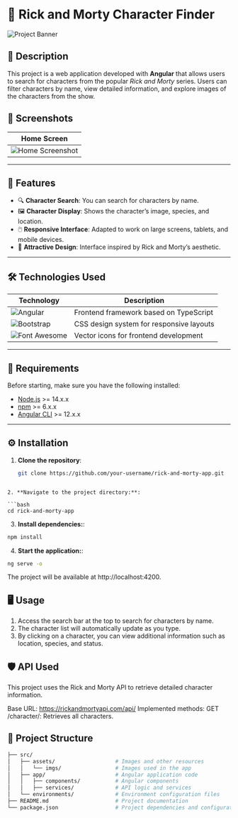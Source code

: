 # 🧪 Rick and Morty Character Finder

![Project Banner](./assets/imgs/rick.png)

## 🚀 Description

This project is a web application developed with **Angular** that allows users to search for characters from the popular *Rick and Morty* series. Users can filter characters by name, view detailed information, and explore images of the characters from the show.

## 📸 Screenshots

| Home Screen                                         |
| --------------------------------------------------- |
| ![Home Screenshot](./assets/imgs/screenshot.png)      |

---

## 🎨 Features

- 🔍 **Character Search**: You can search for characters by name.
- 🖼️ **Character Display**: Shows the character’s image, species, and location.
- 🖱️ **Responsive Interface**: Adapted to work on large screens, tablets, and mobile devices.
- 🌈 **Attractive Design**: Interface inspired by Rick and Morty’s aesthetic.

---

## 🛠️ Technologies Used

| Technology | Description                                  |
| ---------- | -------------------------------------------- |
| ![Angular](https://img.shields.io/badge/-Angular-DD0031?logo=angular&logoColor=white&style=for-the-badge) | Frontend framework based on TypeScript |
| ![Bootstrap](https://img.shields.io/badge/-Bootstrap-7952B3?logo=bootstrap&logoColor=white&style=for-the-badge) | CSS design system for responsive layouts |
| ![Font Awesome](https://img.shields.io/badge/-Font%20Awesome-339AF0?logo=font-awesome&logoColor=white&style=for-the-badge) | Vector icons for frontend development |

---

## 📝 Requirements

Before starting, make sure you have the following installed:

- [Node.js](https://nodejs.org/) >= 14.x.x
- [npm](https://www.npmjs.com/) >= 6.x.x
- [Angular CLI](https://angular.io/cli) >= 12.x.x

---

## ⚙️ Installation

1. **Clone the repository**:

   ```bash
   git clone https://github.com/your-username/rick-and-morty-app.git
  ```

2. **Navigate to the project directory:**:

  ```bash
  cd rick-and-morty-app
  ```

3. **Install dependencies:**:

  ```bash
  npm install
  ```

4. **Start the application:**:

  ```bash
  ng serve -o
  ```
The project will be available at http://localhost:4200.

## 🖥️ Usage

1. Access the search bar at the top to search for characters by name.
2. The character list will automatically update as you type.
3. By clicking on a character, you can view additional information such as location, species, and status.

## 🛡️ API Used

This project uses the Rick and Morty API to retrieve detailed character information.

Base URL: https://rickandmortyapi.com/api/
Implemented methods:
GET /character/: Retrieves all characters.

## 📂 Project Structure

  ```bash
├── src/
│   ├── assets/                   # Images and other resources
│   │   └── imgs/                 # Images used in the app
│   ├── app/                      # Angular application code
│   │   ├── components/           # Angular components
│   │   ├── services/             # API logic and services
│   └── environments/             # Environment configuration files
├── README.md                     # Project documentation
└── package.json                  # Project dependencies and configuration
  ```

